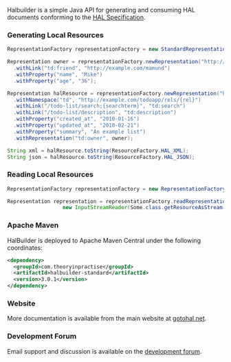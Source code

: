 Halbuilder is a simple Java API for generating and consuming HAL documents conforming to the
[HAL Specification](http://stateless.co/hal_specification.html).

### Generating Local Resources

```java
RepresentationFactory representationFactory = new StandardRepresentationFactory();

Representation owner = representationFactory.newRepresentation("http://example.com/mike")
  .withLink("td:friend", "http://example.com/mamund")
  .withProperty("name", "Mike")
  .withProperty("age", "36");

Representation halResource = representationFactory.newRepresentation("http://example.com/todo-list")
  .withNamespace("td", "http://example.com/todoapp/rels/{rel}")
  .withLink("/todo-list/search;{searchterm}", "td:search")
  .withLink("/todo-list/description", "td:description")
  .withProperty("created_at", "2010-01-16")
  .withProperty("updated_at", "2010-02-21")
  .withProperty("summary", "An example list")
  .withRepresentation("td:owner", owner);

String xml = halResource.toString(ResourceFactory.HAL_XML);
String json = halResource.toString(ResourceFactory.HAL_JSON);
```

### Reading Local Resources

```java
RepresentationFactory representationFactory = new RepresentationFactory();

Representation representation = representationFactory.readRepresentation(
                  new InputStreamReader(Some.class.getResourceAsStream("/test.xml")));
```

### Apache Maven

HalBuilder is deployed to Apache Maven Central under the following coordinates:

```xml
<dependency>
  <groupId>com.theoryinpractise</groupId>
  <artifactId>halbuilder-standard</artifactId>
  <version>3.0.1</version>
</dependency>
```

### Website

More documentation is available from the main website at [gotohal.net](http://gotohal.net/).

### Development Forum

Email support and discussion is available on the [development forum](https://groups.google.com/forum/#!forum/halbuilder-dev).
